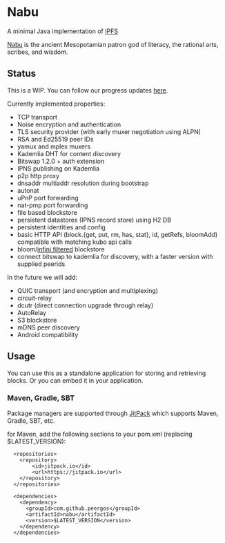 # Nabu

A minimal Java implementation of [IPFS](https:/ipfs.io)

[Nabu](https://en.wikipedia.org/wiki/Nabu) is the ancient Mesopotamian patron god of literacy, the rational arts, scribes, and wisdom.

## Status
This is a WIP. You can follow our progress updates [here](https://peergos.net/public/ianopolous/work/java-ipfs-updates.md?open=true).

Currently implemented properties:
* TCP transport
* Noise encryption and authentication
* TLS security provider (with early muxer negotiation using ALPN)
* RSA and Ed25519 peer IDs
* yamux and mplex muxers
* Kademlia DHT for content discovery
* Bitswap 1.2.0 + auth extension
* IPNS publishing on Kademlia
* p2p http proxy
* dnsaddr multiaddr resolution during bootstrap
* autonat
* uPnP port forwarding
* nat-pmp port forwarding
* file based blockstore
* persistent datastores (IPNS record store) using H2 DB
* persistent identities and config
* basic HTTP API (block.{get, put, rm, has, stat}, id, getRefs, bloomAdd) compatible with matching kubo api calls
* bloom/[infini filtered](https://www.rasmuspagh.net/papers/infinifilter.pdf) blockstore
* connect bitswap to kademlia for discovery, with a faster version with supplied peerids

In the future we will add:
* QUIC transport (and encryption and multiplexing)
* circuit-relay
* dcutr (direct connection upgrade through relay)
* AutoRelay
* S3 blockstore
* mDNS peer discovery
* Android compatibility

## Usage
You can use this as a standalone application for storing and retrieving blocks. Or you can embed it in your application. 

### Maven, Gradle, SBT

Package managers are supported through [JitPack](https://jitpack.io/#ipfs/java-ipfs-http-client/) which supports Maven, Gradle, SBT, etc.

for Maven, add the following sections to your pom.xml (replacing $LATEST_VERSION):
```
  <repositories>
    <repository>
        <id>jitpack.io</id>
        <url>https://jitpack.io</url>
    </repository>
  </repositories>

  <dependencies>
    <dependency>
      <groupId>com.github.peergos</groupId>
      <artifactId>nabu</artifactId>
      <version>$LATEST_VERSION</version>
    </dependency>
  </dependencies>
```
